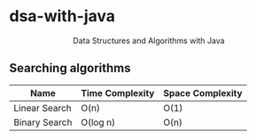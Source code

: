 # dsa-with-java
<p align="center">
 Data Structures and Algorithms with Java
</p>

## Searching algorithms
  | Name | Time Complexity | Space Complexity |
 | ------ | ------ | ------ |
 | Linear Search | O(n) | O(1) |
 | Binary Search | O(log n) | O(n) | 
